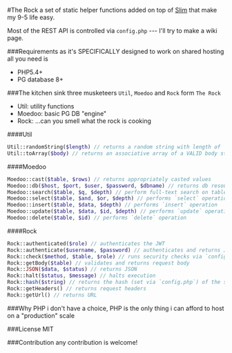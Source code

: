 #The Rock
a set of static helper functions added on top of [Slim](https://github.com/slimphp/Slim) that make my 9-5 life easy.

Most of the REST API is controlled via `config.php` --- I'll try to make a wiki page.

###Requirements
as it's SPECIFICALLY designed to work on shared hosting all you need is
- PHP5.4+
- PG database 8+

###The kitchen sink
three musketeers `Util`, `Moedoo` and `Rock` form `The Rock`
- Util: utility functions
- Moedoo: basic PG DB "engine"
- Rock: ...can you smell what the rock is cooking

####Util
```php
Util::randomString($length) // returns a random string with length of `$length`
Util::toArray($body) // returns an associative array of a VALID body string
```

####Moedoo
```php
Moedoo::cast($table, $rows) // returns appropriately casted values
Moedoo::db($host, $port, $user, $password, $dbname) // returns db resource
Moedoo::search($table, $q, $depth) // perform full-text search on table
Moedoo::select($table, $and, $or, $depth) // performs `select` operation
Moedoo::insert($table, $data, $depth) // performs `insert` operation
Moedoo::update($table, $data, $id, $depth) // performs `update` operation
Moedoo::delete($table, $id) // performs `delete` operation
```

####Rock
```php
Rock::authenticated($role) // authenticates the JWT
Rock::authenticate($username, $password) // authenticates and returns JWT
Rock::check($method, $table, $role) // runs security checks via `config`
Rock::getBody($table) // validates and returns request body
Rock::JSON($data, $status) // returns JSON
Rock::halt($status, $message) // halts execution
Rock::hash($string) // returns the hash (set via `config.php`) of the string
Rock::getHeaders() // returns request headers
Rock::getUrl() // returns URL
```

###Why PHP
i don't have a choice, PHP is the only thing i can afford to host on a "production" scale

###License
MIT

###Contribution
any contribution is welcome!
